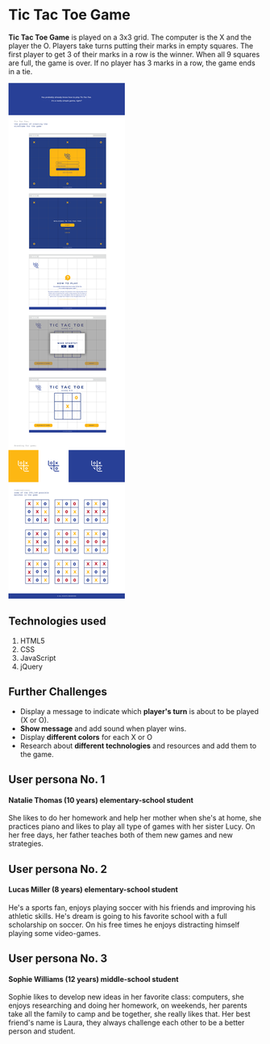 # Tic Tac Toe Game

**Tic Tac Toe Game** is played on a 3x3 grid. The computer is the X and the player the O. Players take turns putting their marks in empty squares. The first player to get 3 of their marks in a row is the winner. When all 9 squares are full, the game is over. If no player has 3 marks in a row, the game ends in a tie.




![alt text](img/moodBoard-01.png)



## Technologies used
1. HTML5
2. CSS
3. JavaScript
4. jQuery




## Further Challenges
- Display a message to indicate which **player's turn** is about to be played (X or O).
- **Show message** and add sound when player wins.
- Display **different colors** for each X or O
- Research about **different technologies** and resources and add them to the game.




## User persona No. 1
#### Natalie Thomas (10 years) elementary-school student
She likes to do her homework and help her mother when she's at home, she practices piano and likes to play all type of games with her sister Lucy. On her free days, her father teaches both of them new games and new strategies.


## User persona No. 2
#### Lucas Miller (8 years) elementary-school student
He's a sports fan, enjoys playing soccer with his friends and improving his athletic skills. He's dream is going to his favorite school with a full scholarship on soccer. On his free times he enjoys distracting himself playing some video-games.


## User persona No. 3
#### Sophie Williams (12 years) middle-school student
Sophie likes to develop new ideas in her favorite class: computers, she enjoys researching and doing her homework, on weekends, her parents take all the family to camp and be together, she really likes that. Her best friend's name is Laura, they always challenge each other to be a better person and student.
